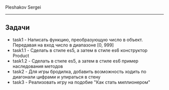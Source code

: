 Pleshakov Sergei
____
## Задачи

* task1 - Написать функцию, преобразующую число в объект. Передавая на вход число в диапазоне [0, 999]
* task1.1 - Сделать в стиле es5, а затем в стиле es6 конструктор Product
* task1.2 - Сделать в стиле es5, а затем в стиле es6 пример наследования методов
* task2 - Для игры бродилка, добавить возможность ходить по диагонали цифрами и упираться в стену
* task3 - Реализовать игру на подобие "Как стать миллионером"
